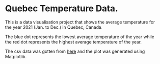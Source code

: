 # Quebec Temperature Data.

This is a data visualisation project that shows the average temperature for the year 2021 (Jan. to Dec.) in Quebec, Canada.

The blue dot represents the lowest average temperature of the year while the red dot represents the highest average temperature of the year.


The csv data was gotten from [here](https://www.ncdc.noaa.gov/cdo-web/) and the plot was generated using Matplotlib.
